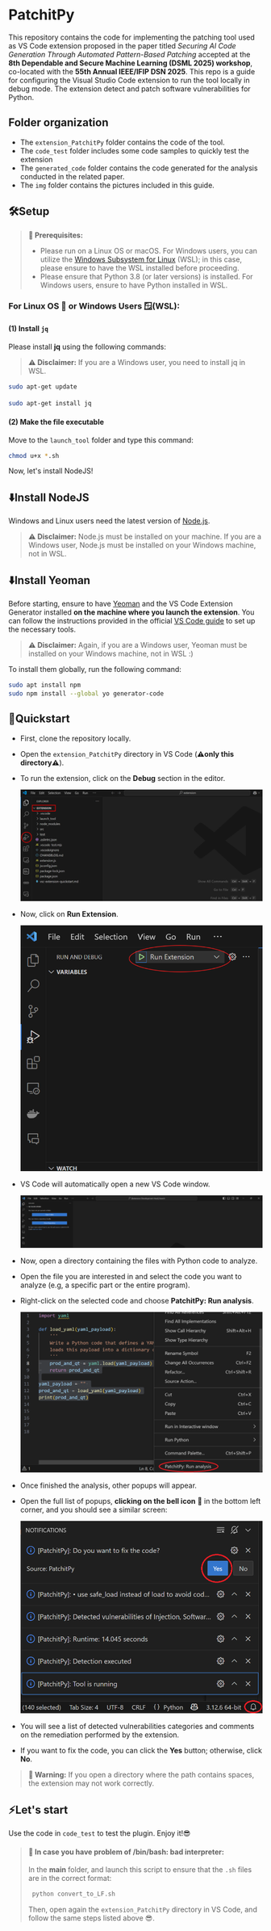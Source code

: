 # PatchitPy

This repository contains the code for implementing the patching tool used as VS Code extension proposed in the paper titled *Securing AI Code Generation Through Automated Pattern-Based Patching* accepted at the **8th Dependable and Secure Machine Learning (DSML 2025) workshop**, co-located with the **55th Annual IEEE/IFIP DSN 2025**. This repo is a guide for configuring the Visual Studio Code extension to run the tool locally in debug mode. The extension detect and patch software vulnerabilities for Python.


## Folder organization
- The `extension_PatchitPy` folder contains the code of the tool.
- The `code_test` folder includes some code samples to quickly test the extension
- The `generated_code` folder contains the code generated for the analysis conducted in the related paper. 
- The `img` folder contains the pictures included in this guide. 



## 🛠Setup


> **🚨 Prerequisites:** 
> - Please run on a Linux OS or macOS. For Windows users, you can utilize the [Windows Subsystem for Linux](https://learn.microsoft.com/it-it/windows/wsl/install) (WSL); in this case, please ensure to have the WSL installed before proceeding.
> - Please ensure that Python 3.8 (or later versions) is installed. For Windows users, ensure to have Python installed in WSL.


### For Linux OS 🐧 or Windows Users 🪟(WSL):

#### (1) Install `jq`

Please install **jq** using the following commands:

> **⚠️ Disclaimer:** If you are a Windows user, you need to install jq in WSL.

```bash
sudo apt-get update

sudo apt-get install jq
```

#### (2) Make the file executable
Move to the `launch_tool` folder and type this command:
```bash
chmod u+x *.sh
```


Now, let's install NodeJS!


## ⬇️Install NodeJS
Windows and Linux users need the latest version of [Node.js](https://nodejs.org/en).

> **⚠️ Disclaimer:** Node.js must be installed on your machine. If you are a Windows user, Node.js must be installed on your Windows machine, not in WSL.



## ⬇️Install Yeoman
Before starting, ensure to have [Yeoman](http://yeoman.io) and the VS Code Extension Generator installed **on the machine where you launch the extension**. You can follow the instructions provided in the official [VS Code guide](https://code.visualstudio.com/api/get-started/your-first-extension) to set up the necessary tools.

> **⚠️ Disclaimer:** Again, if you are a Windows user, Yeoman must be installed on your Windows machine, not in WSL :)

To install them globally, run the following command:
```bash
sudo apt install npm
sudo npm install --global yo generator-code
```


## 🎯Quickstart
- First, clone the repository locally.
- Open the `extension_PatchitPy` directory in VS Code (**⚠️only this directory⚠️**).
- To run the extension, click on the **Debug** section in the editor.
  
  ![Run1](img/NEW_RunExtension1.png)
- Now, click on **Run Extension**.
  
  ![Run2](img/NEW_RunExtension2.png)
- VS Code will automatically open a new VS Code window.
  
  ![Run3](img/NEW_RunExtension3.png)
- Now, open a directory containing the files with Python code to analyze.
- Open the file you are interested in and select the code you want to analyze (e.g, a specific part or the entire program).
- Right-click on the selected code and choose **PatchitPy: Run analysis**.
  
  ![Run4](img/NEW_RunExtension4.png)


- Once finished the analysis, other popups will appear.
- Open the full list of popups, **clicking on the bell icon** 🔔 in the bottom left corner, and you should see a similar screen:
  
  ![Run6](img/NEW_RunExtension6.png)
- You will see a list of detected vulnerabilities categories and comments on the remediation performed by the extension.
- If you want to fix the code, you can click the **Yes** button; otherwise, click **No**.

> **🚨 Warning:** 
> If you open a directory where the path contains spaces, the extension may not work correctly.

## ⚡Let's start
Use the code in `code_test` to test the plugin. Enjoy it!😎


> #### **🚨 In case you have problem of /bin/bash: bad interpreter:**
> In the **main** folder, and launch this script to ensure that the `.sh` files are in the correct format:
> ```python
>  python convert_to_LF.sh
>  ```
> Then, open again the `extension_PatchitPy` directory in VS Code, and follow the same steps listed above 😎.

